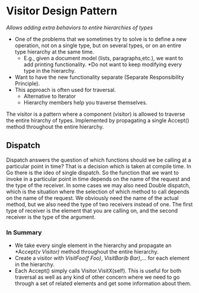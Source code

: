 # Visitor Design Pattern
*Allows adding extra behaviors to entire hierarchies of types*

* One of the problems that we sometimes try to solve is to define a new operation, not on a single type, but on several types, or on an entire type hierarchy at the same time.
    * E.g., given a document model (lists, paragraphs,etc.), we want to add printing functionality.
*Do not want to keep modifying every type in the hierarchy.
* Want to have the new functionality separate (Separate Responsibility Principle).
* This approach is often used for traversal.
    * Alternative to Iterator
    * Hierarchy members help you traverse themselves.

The visitor is a pattern where a component (visitor) is allowed to traverse the entire hirarchy of types. Implemented by propagating a single Accept() method throughout the entire hierarchy.

## Dispatch
Dispatch answers the question of which functions should we be calling at a particular point in time? That is a decision which is taken at compile time. In Go there is the ideo of single dispatch. So the function that we want to invoke in a particular point in time depends on the name of the request and the type of the receiver.
In some cases we may also need Double dispatch, which is the situation where the selection of which method to call depends on the name of the request. We obviously need the name of the actual method, but we also need the type of two receivers instead of one. The first type of receiver is the element that you are calling on, and the second receiver is the type of the argument.

### In Summary
* We take every single element in the hierarchy and propagate an *Accept(v *Visitor)* method throughout the entire hierarchy.
* Create a visitor with *VisitFoo(f Foo)*, *VisitBar(b Bar)*,... for each element in the hierarchy.
* Each Accept() simply calls Visitor.VisitX(self). This is useful for both traversal as well as any kind of other concern where we need to go through a set of related elements and get some information about them.